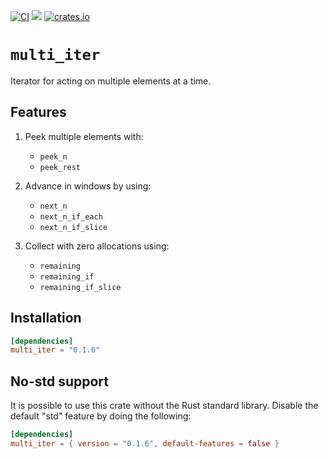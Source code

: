 [![CI](https://github.com/mklifo/multi_iter/actions/workflows/checks.yml/badge.svg)](https://github.com/mklifo/multi_iter/actions/workflows/checks.yml)
[![](https://docs.rs/multi_iter/badge.svg)](https://docs.rs/multi_iter)
[![crates.io](https://img.shields.io/crates/v/multi_iter.svg)](https://crates.io/crates/multi_iter)

# `multi_iter`

Iterator for acting on multiple elements at a time.

## Features

1. Peek multiple elements with:
   * `peek_n`
   * `peek_rest`
 
2. Advance in windows by using:
   * `next_n`
   * `next_n_if_each`
   * `next_n_if_slice`

3. Collect with zero allocations using:
   * `remaining`
   * `remaining_if`
   * `remaining_if_slice`

## Installation

```toml
[dependencies]
multi_iter = "0.1.6"
```

## No-std support

It is possible to use this crate without the Rust standard library.
Disable the default "std" feature by doing the following:

```toml
[dependencies]
multi_iter = { version = "0.1.6", default-features = false }
```
